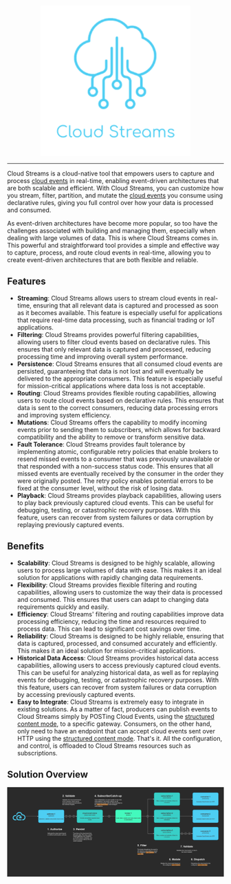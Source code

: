 <p align="center">
  <img src="assets/logo-typing.png" height="350px" alt="Logo"/>
</p>
<hr>

Cloud Streams is a cloud-native tool that empowers users to capture and process [cloud events](https://cloudevents.io/) in real-time, enabling event-driven architectures that are both scalable and efficient. With Cloud Streams, you can customize how you stream, filter, partition, and mutate the [cloud events](https://cloudevents.io/) you consume using declarative rules, giving you full control over how your data is processed and consumed.

As event-driven architectures have become more popular, so too have the challenges associated with building and managing them, especially when dealing with large volumes of data. This is where Cloud Streams comes in. This powerful and straightforward tool provides a simple and effective way to capture, process, and route cloud events in real-time, allowing you to create event-driven architectures that are both flexible and reliable.

## Features

- **Streaming**: Cloud Streams allows users to stream cloud events in real-time, ensuring that all relevant data is captured and processed as soon as it becomes available. This feature is especially useful for applications that require real-time data processing, such as financial trading or IoT applications.
- **Filtering**: Cloud Streams provides powerful filtering capabilities, allowing users to filter cloud events based on declarative rules. This ensures that only relevant data is captured and processed, reducing processing time and improving overall system performance.
- **Persistence**: Cloud Streams ensures that all consumed cloud events are persisted, guaranteeing that data is not lost and will eventually be delivered to the appropriate consumers. This feature is especially useful for mission-critical applications where data loss is not acceptable.
- **Routing**: Cloud Streams provides flexible routing capabilities, allowing users to route cloud events based on declarative rules. This ensures that data is sent to the correct consumers, reducing data processing errors and improving system efficiency.
- **Mutations**: Cloud Streams offers the capability to modify incoming events prior to sending them to subscribers, which allows for backward compatibility and the ability to remove or transform sensitive data.
- **Fault Tolerance**: Cloud Streams provides fault tolerance by implementing atomic, configurable retry policies that enable brokers to resend missed events to a consumer that was previously unavailable or that responded with a non-success status code. This ensures that all missed events are eventually received by the consumer in the order they were originally posted. The retry policy enables potential errors to be fixed at the consumer level, without the risk of losing data.
- **Playback**: Cloud Streams provides playback capabilities, allowing users to play back previously captured cloud events. This can be useful for debugging, testing, or catastrophic recovery purposes. With this feature, users can recover from system failures or data corruption by replaying previously captured events.

## Benefits

- **Scalability**: Cloud Streams is designed to be highly scalable, allowing users to process large volumes of data with ease. This makes it an ideal solution for applications with rapidly changing data requirements.
- **Flexibility**: Cloud Streams provides flexible filtering and routing capabilities, allowing users to customize the way their data is processed and consumed. This ensures that users can adapt to changing data requirements quickly and easily.
- **Efficiency**: Cloud Streams' filtering and routing capabilities improve data processing efficiency, reducing the time and resources required to process data. This can lead to significant cost savings over time.
- **Reliability**: Cloud Streams is designed to be highly reliable, ensuring that data is captured, processed, and consumed accurately and efficiently. This makes it an ideal solution for mission-critical applications.
- **Historical Data Access**: Cloud Streams provides historical data access capabilities, allowing users to access previously captured cloud events. This can be useful for analyzing historical data, as well as for replaying events for debugging, testing, or catastrophic recovery purposes. With this feature, users can recover from system failures or data corruption by accessing previously captured events.
- **Easy to Integrate**: Cloud Streams is extremely easy to integrate in existing solutions. As a matter of fact, producers can publish events to Cloud Streams simply by POSTing Cloud Events, using the [structured content mode](https://github.com/cloudevents/spec/blob/v1.0.2/cloudevents/bindings/http-protocol-binding.md#32-structured-content-mode), to a specific gateway. Consumers, on the other hand, only need to have an endpoint that can accept cloud events sent over HTTP using the [structured content mode](https://github.com/cloudevents/spec/blob/v1.0.2/cloudevents/bindings/http-protocol-binding.md#32-structured-content-mode). That's it. All the configuration, and control, is offloaded to Cloud Streams resources such as subscriptions.

## Solution Overview

<img src="assets/solution-overview.png" alt="Solution overview"/>
